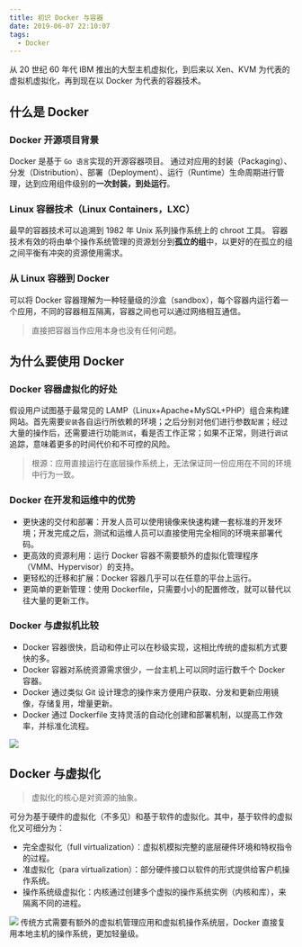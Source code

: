 ```yaml
---
title: 初识 Docker 与容器
date: 2019-06-07 22:10:07
tags:
  - Docker
---
```

从 20 世纪 60 年代 IBM 推出的大型主机虚拟化，到后来以 Xen、KVM 为代表的虚拟机虚拟化，再到现在以 Docker 为代表的容器技术。
## 什么是 Docker
### Docker 开源项目背景
Docker 是基于 `Go 语言`实现的开源容器项目。
通过对应用的封装（Packaging）、分发（Distribution）、部署（Deployment）、运行（Runtime）生命周期进行管理，达到应用组件级别的**一次封装，到处运行**。
### Linux 容器技术（Linux Containers，LXC）
最早的容器技术可以追溯到 1982 年 Unix 系列操作系统上的 chroot 工具。
容器技术有效的将由单个操作系统管理的资源划分到**孤立的组**中，以更好的在孤立的组之间平衡有冲突的资源使用需求。
<!--more-->
### 从 Linux 容器到 Docker
可以将 Docker 容器理解为一种轻量级的沙盒（sandbox），每个容器内运行着一个应用，不同的容器相互隔离，容器之间也可以通过网络相互通信。
> 直接把容器当作应用本身也没有任何问题。

## 为什么要使用 Docker
### Docker 容器虚拟化的好处
假设用户试图基于最常见的 LAMP（Linux+Apache+MySQL+PHP）组合来构建网站。首先需要`安装`各自运行所依赖的环境；之后分别对他们进行参数`配置`；经过大量的操作后，还需要进行功能`测试`，看是否工作正常；如果不正常，则进行`调试`追踪，意味着更多的时间代价和不可控的风险。
> 根源：应用直接运行在底层操作系统上，无法保证同一份应用在不同的环境中行为一致。

### Docker 在开发和运维中的优势
- 更快速的交付和部署：开发人员可以使用镜像来快速构建一套标准的开发环境；开发完成之后，测试和运维人员可以直接使用完全相同的环境来部署代码。
- 更高效的资源利用：运行 Docker 容器不需要额外的虚拟化管理程序（VMM、Hypervisor）的支持。
- 更轻松的迁移和扩展：Docker 容器几乎可以在任意的平台上运行。
- 更简单的更新管理：使用 Dockerfile，只需要小小的配置修改，就可以替代以往大量的更新工作。

### Docker 与虚拟机比较
- Docker 容器很快，启动和停止可以在秒级实现，这相比传统的虚拟机方式要快的多。
- Docker 容器对系统资源需求很少，一台主机上可以同时运行数千个 Docker 容器。
- Docker 通过类似 Git 设计理念的操作来方便用户获取、分发和更新应用镜像，存储复用，增量更新。
- Docker 通过 Dockerfile 支持灵活的自动化创建和部署机制，以提高工作效率，并标准化流程。

![](https://raw.githubusercontent.com/necusjz/p/master/Docker/1-1.jpeg)
## Docker 与虚拟化
> 虚拟化的核心是对资源的抽象。

可分为基于硬件的虚拟化（不多见）和基于软件的虚拟化。其中，基于软件的虚拟化又可细分为：
- 完全虚拟化（full virtualization）：虚拟机模拟完整的底层硬件环境和特权指令的过程。
- 准虚拟化（para virtualization）：部分硬件接口以软件的形式提供给客户机操作系统。
- 操作系统级虚拟化：内核通过创建多个虚拟的操作系统实例（内核和库），来隔离不同的进程。

![](https://raw.githubusercontent.com/necusjz/p/master/Docker/1-2.jpeg)
传统方式需要有额外的虚拟机管理应用和虚拟机操作系统层，Docker 直接复用本地主机的操作系统，更加轻量级。
